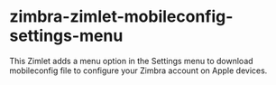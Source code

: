 # zimbra-zimlet-mobileconfig-settings-menu
This Zimlet adds a menu option in the Settings menu to download mobileconfig file to configure your Zimbra account on Apple devices.
